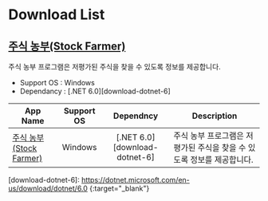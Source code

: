 # Download List

## [주식 농부(Stock Farmer)][readme-stockfarmer]

주식 농부 프로그램은 저평가된 주식을 찾을 수 있도록 정보를 제공합니다.

* Support OS : Windows
* Dependancy : [.NET 6.0][download-dotnet-6]


| App Name | Support OS  | Dependncy | Description |
| -------- | :---------: | :-------: | ----------- |
| [주식 농부(Stock Farmer)][readme-stockfarmer] | Windows | [.NET 6.0][download-dotnet-6] | 주식 농부 프로그램은 저평가된 주식을 찾을 수 있도록 정보를 제공합니다. |

[//]: # ( README.md link )
[readme-stockfarmer]: ./stockfarmer/README.md
[download-dotnet-6]: https://dotnet.microsoft.com/en-us/download/dotnet/6.0 {:target="_blank"}
